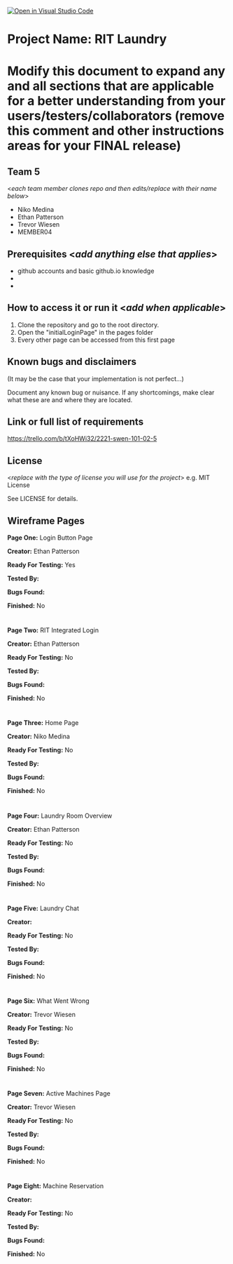 [![Open in Visual Studio Code](https://classroom.github.com/assets/open-in-vscode-c66648af7eb3fe8bc4f294546bfd86ef473780cde1dea487d3c4ff354943c9ae.svg)](https://classroom.github.com/online_ide?assignment_repo_id=8511984&assignment_repo_type=AssignmentRepo)
# Project Name: RIT Laundry
# Modify this document to expand any and all sections that are applicable for a better understanding from your users/testers/collaborators (remove this comment and other instructions areas for your FINAL release)
  
## Team 5
<_each team member clones repo and then edits/replace with their name below_>
- Niko Medina
- Ethan Patterson
- Trevor Wiesen
- MEMBER04


## Prerequisites  <_add anything else that applies_>

- github accounts and basic github.io knowledge
-
-

## How to access it or run it  <_add when applicable_>

1. Clone the repository and go to the root directory.
2. Open the "initialLoginPage" in the pages folder
3. Every other page can be accessed from this first page

## Known bugs and disclaimers
(It may be the case that your implementation is not perfect...)

Document any known bug or nuisance.
If any shortcomings, make clear what these are and where they are located.

## Link or full list of requirements
https://trello.com/b/tXoHWi32/2221-swen-101-02-5 





## License

<_replace with the type of license you will use for the project_> e.g. MIT License

See LICENSE for details.

## Wireframe Pages
**Page One:** Login Button Page

**Creator:** Ethan Patterson

**Ready For Testing:** Yes

**Tested By:**

**Bugs Found:**

**Finished:** No
#
**Page Two:** RIT Integrated Login

**Creator:** Ethan Patterson

**Ready For Testing:** No

**Tested By:**

**Bugs Found:**

**Finished:** No
#
**Page Three:** Home Page

**Creator:** Niko Medina

**Ready For Testing:** No

**Tested By:**

**Bugs Found:**

**Finished:** No
#
**Page Four:** Laundry Room Overview

**Creator:** Ethan Patterson

**Ready For Testing:** No

**Tested By:**

**Bugs Found:**

**Finished:** No
#
**Page Five:** Laundry Chat

**Creator:**

**Ready For Testing:** No

**Tested By:**

**Bugs Found:**

**Finished:** No
#
**Page Six:** What Went Wrong

**Creator:** Trevor Wiesen

**Ready For Testing:** No

**Tested By:**

**Bugs Found:**

**Finished:** No
#
**Page Seven:** Active Machines Page

**Creator:** Trevor Wiesen

**Ready For Testing:** No

**Tested By:**

**Bugs Found:**

**Finished:** No
#

**Page Eight:** Machine Reservation

**Creator:**

**Ready For Testing:** No

**Tested By:**

**Bugs Found:**

**Finished:** No
